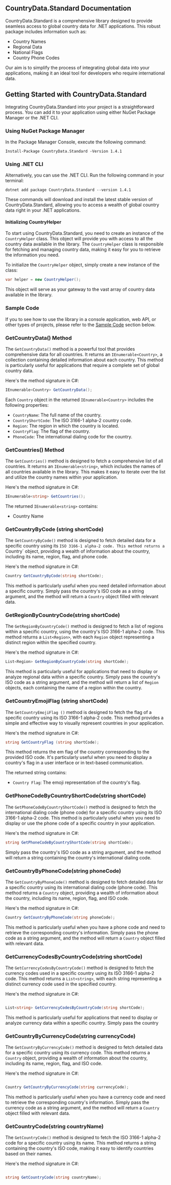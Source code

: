 

## CountryData.Standard Documentation


CountryData.Standard is a comprehensive library designed to provide seamless access to global country data for .NET applications. This robust package includes information such as:

- Country Names
- Regional Data
- National Flags
- Country Phone Codes

Our aim is to simplify the process of integrating global data into your applications, making it an ideal tool for developers who require international data. 

## Getting Started with CountryData.Standard

Integrating CountryData.Standard into your project is a straightforward process. You can add it to your application using either NuGet Package Manager or the .NET CLI.

### Using NuGet Package Manager

In the Package Manager Console, execute the following command:

```shell
Install-Package CountryData.Standard -Version 1.4.1
```

###  Using .NET CLI

Alternatively, you can use the .NET CLI. Run the following command in your terminal:

```shell
dotnet add package CountryData.Standard --version 1.4.1
```

These commands will download and install the latest stable version of CountryData.Standard, allowing you to access a wealth of global country data right in your .NET applications.


#### Initializing CountryHelper

To start using CountryData.Standard, you need to create an instance of the `CountryHelper` class. This object will provide you with access to all the country data available in the library. The `CountryHelper` class is responsible for fetching and managing country data, making it easy for you to retrieve the information you need.

To initialize the `CountryHelper` object, simply create a new instance of the class:
```csharp
var helper = new CountryHelper();
```
This object will serve as your gateway to the vast array of country data available in the library.


### Sample Code 

If you to see how to use the library in a console application, web API, or other types of projects, please refer to the [Sample Code](../sample//README.md) section below.



### GetCountryData() Method

The `GetCountryData()` method is a powerful tool that provides comprehensive data for all countries. It returns an `IEnumerable<Country>`, a collection containing detailed information about each country. This method is particularly useful for applications that require a complete set of global country data.

Here's the method signature in C#:

```csharp
IEnumerable<Country> GetCountryData();
```

Each `Country` object in the returned `IEnumerable<Country>` includes the following properties:

- `CountryName`: The full name of the country.
- `CountryShortCode`: The ISO 3166-1 alpha-2 country code.
- `Region`: The region in which the country is located.
- `CountryFlag`: The  flag of the country.
- `PhoneCode`: The international dialing code for the country.



### GetCountries() Method

The `GetCountries()` method is designed to fetch a comprehensive list of all countries. It returns an `IEnumerable<string>`, which includes the names of all countries available in the library. This makes it easy to iterate over the list and utilize the country names within your application.

Here's the method signature in C#:

```csharp
IEnumerable<string> GetCountries();
```

The returned `IEnumerable<string>` contains:
- Country Name



### GetCountryByCode (string  shortCode)

The `GetCountryByCode()` method is designed to fetch detailed data for a specific country using its `ISO 3166-1 alpha-2 code. This method returns a `Country` object, providing a wealth of information about the country, including its name, region, flag, and phone code.

Here's the method signature in C#:

```csharp
Country GetCountryByCode(string shortCode);
```

This method is particularly useful when you need detailed information about a specific country. Simply pass the country's ISO code as a string argument, and the method will return a `Country` object filled with relevant data.



### GetRegionByCountryCode(string shortCode)

The `GetRegionByCountryCode()` method is designed to fetch a list of regions within a specific country, using the country's ISO 3166-1 alpha-2 code. This method returns a `List<Region>`, with each `Region` object representing a distinct region within the specified country.

Here's the method signature in C#:

```csharp
List<Region> GetRegionByCountryCode(string shortCode);
```

This method is particularly useful for applications that need to display or analyze regional data within a specific country. Simply pass the country's ISO code as a string argument, and the method will return a list of `Region` objects, each containing the name of a region within the country.




### GetCountryEmojiFlag (string shortCode)

The `GetCountryEmojiFlag ()` method is designed to fetch the  flag of a specific country using its ISO 3166-1 alpha-2 code. This method provides a simple and effective way to visually represent countries in your application.

Here's the method signature in C#:

```csharp
string GetCountryFlag (string shortCode);
```

This method returns the em flag of the country corresponding to the provided ISO code. It's particularly useful when you need to display a country's flag in a user interface or in text-based communication.

The returned string contains:
- `Country Flag`: The emoji representation of the country's flag.



### GetPhoneCodeByCountryShortCode(string shortCode)

The `GetPhoneCodeByCountryShortCode()` method is designed to fetch the international dialing code (phone code) for a specific country using its ISO 3166-1 alpha-2 code. This method is particularly useful when you need to display or use the phone code of a specific country in your application.

Here's the method signature in C#:

```csharp
string GetPhoneCodeByCountryShortCode(string shortCode);
```

Simply pass the country's ISO code as a string argument, and the method will return a string containing the country's international dialing code.


### GetCountryByPhoneCode(string phoneCode)

The `GetCountryByPhoneCode()` method is designed to fetch detailed data for a specific country using its international dialing code (phone code). This method returns a `Country` object, providing a wealth of information about the country, including its name, region, flag, and ISO code.

Here's the method signature in C#:

```csharp
Country GetCountryByPhoneCode(string phoneCode);
```

This method is particularly useful when you have a phone code and need to retrieve the corresponding country's information. Simply pass the phone code as a string argument, and the method will return a `Country` object filled with relevant data.


### GetCurrencyCodesByCountryCode(string shortCode)

The `GetCurrencyCodesByCountryCode()` method is designed to fetch the currency codes used in a specific country using its ISO 3166-1 alpha-2 code. This method returns a `List<string>`, with each string representing a distinct currency code used in the specified country.

Here's the method signature in C#:

```csharp

List<string> GetCurrencyCodesByCountryCode(string shortCode);
```

This method is particularly useful for applications that need to display or analyze currency data within a specific country. Simply pass the country

### GetCountryByCurrencyCode(string currencyCode)

The `GetCountryByCurrencyCode()` method is designed to fetch detailed data for a specific country using its currency code. This method returns a `Country` object, providing a wealth of information about the country, including its name, region, flag, and ISO code.

Here's the method signature in C#:

```csharp

Country GetCountryByCurrencyCode(string currencyCode);
```

This method is particularly useful when you have a currency code and need to retrieve the corresponding country's information. Simply pass the currency code as a string argument, and the method will return a `Country` object filled with relevant data.


###  GetCountryCode(string countryName)

The `GetCountryCode()` method is designed to fetch the ISO 3166-1 alpha-2 code for a specific country using its name. This method returns a string containing the country's ISO code, making it easy to identify countries based on their names.

Here's the method signature in C#:

```csharp

string GetCountryCode(string countryName);
```



